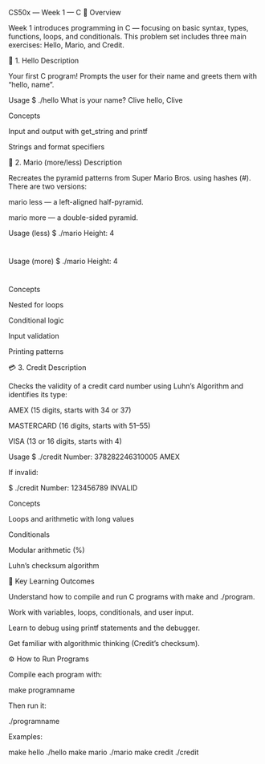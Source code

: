 CS50x — Week 1 — C
🧾 Overview

Week 1 introduces programming in C — focusing on basic syntax, types, functions, loops, and conditionals.
This problem set includes three main exercises: Hello, Mario, and Credit.

💬 1. Hello
Description

Your first C program!
Prompts the user for their name and greets them with “hello, name”.

Usage
$ ./hello
What is your name?
Clive
hello, Clive

Concepts

Input and output with get_string and printf

Strings and format specifiers

🧱 2. Mario (more/less)
Description

Recreates the pyramid patterns from Super Mario Bros. using hashes (#).
There are two versions:

mario less — a left-aligned half-pyramid.

mario more — a double-sided pyramid.

Usage (less)
$ ./mario
Height: 4
   #
  ##
 ###
####

Usage (more)
$ ./mario
Height: 4
   #  #
  ##  ##
 ###  ###
####  ####

Concepts

Nested for loops

Conditional logic

Input validation

Printing patterns

💳 3. Credit
Description

Checks the validity of a credit card number using Luhn’s Algorithm and identifies its type:

AMEX (15 digits, starts with 34 or 37)

MASTERCARD (16 digits, starts with 51–55)

VISA (13 or 16 digits, starts with 4)

Usage
$ ./credit
Number: 378282246310005
AMEX


If invalid:

$ ./credit
Number: 123456789
INVALID

Concepts

Loops and arithmetic with long values

Conditionals

Modular arithmetic (%)

Luhn’s checksum algorithm

🧠 Key Learning Outcomes

Understand how to compile and run C programs with make and ./program.

Work with variables, loops, conditionals, and user input.

Learn to debug using printf statements and the debugger.

Get familiar with algorithmic thinking (Credit’s checksum).

⚙️ How to Run Programs

Compile each program with:

make programname


Then run it:

./programname


Examples:

make hello
./hello
make mario
./mario
make credit
./credit

